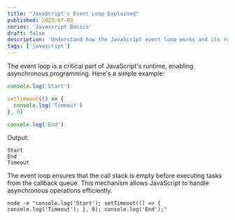 ```yaml
---
title: "JavaScript's Event Loop Explained"
published: 2025-07-09
series: 'Javascript Basics'
draft: false
description: 'Understand how the JavaScript event loop works and its role in asynchronous programming.'
tags: ['javascript']
---
```


The event loop is a critical part of JavaScript's runtime, enabling asynchronous programming. Here's a simple example:

```javascript
console.log('Start')

setTimeout(() => {
  console.log('Timeout')
}, 0)

console.log('End')
```

Output:

```
Start
End
Timeout
```

The event loop ensures that the call stack is empty before executing tasks from the callback queue. This mechanism allows JavaScript to handle asynchronous operations efficiently.

```shell title="Understanding the Event Loop"
node -e "console.log('Start'); setTimeout(() => { console.log('Timeout'); }, 0); console.log('End');"
```
